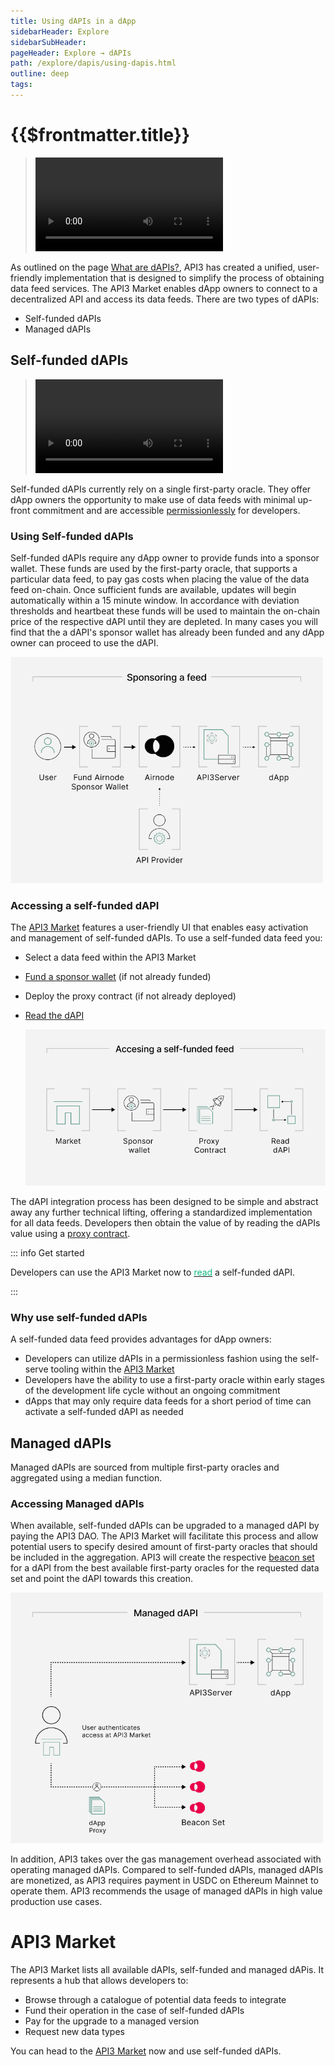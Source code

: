 ```yaml
---
title: Using dAPIs in a dApp
sidebarHeader: Explore
sidebarSubHeader:
pageHeader: Explore → dAPIs
path: /explore/dapis/using-dapis.html
outline: deep
tags:
---
```


<PageHeader/>

<SearchHighlight/>

<FlexStartTag/>

# {{$frontmatter.title}}

> <Video src="https://www.youtube.com/embed/wLZ4pyqAFuE"/>

As outlined on the page [What are dAPIs?](/explore/dapis/what-are-dapis.md),
API3 has created a unified, user-friendly implementation that is designed to
simplify the process of obtaining data feed services. The API3 Market enables
dApp owners to connect to a decentralized API and access its data feeds. There
are two types of dAPIs:

- Self-funded dAPIs
- Managed dAPIs

## Self-funded dAPIs

> <Video src="https://www.youtube.com/embed/NVgT93QDzzQ"/>

Self-funded dAPIs currently rely on a single first-party oracle. They offer dApp
owners the opportunity to make use of data feeds with minimal up-front
commitment and are accessible
[permissionlessly<ExternalLinkImage/>](https://www.gemini.com/en-US/cryptopedia/what-is-permissionless-crypto-permissionlessness-blockchain)
for developers.

### Using Self-funded dAPIs

Self-funded dAPIs require any dApp owner to provide funds into a sponsor wallet.
These funds are used by the first-party oracle, that supports a particular data
feed, to pay gas costs when placing the value of the data feed on-chain. Once
sufficient funds are available, updates will begin automatically within a 15
minute window. In accordance with deviation thresholds and heartbeat these funds
will be used to maintain the on-chain price of the respective dAPI until they
are depleted. In many cases you will find that the a dAPI's sponsor wallet has
already been funded and any dApp owner can proceed to use the dAPI.

  <img src="../assets/images/Sponsoring_a_feed_overview.png" style="width:500px">

<!--::: info Developer info

dAPI implementation to your solidity contract is simple, learn more [within this
starter kit](link to API3 DAO starter kit).

:::-->

<!--Self-funded dAPIs currently rely on a single first-party oracle and projects utilizing these in production and high value use cases should consider the risk and security implications.
Read more in our
[security considerations](/explore/dapis/security-considerations.md)-->

### Accessing a self-funded dAPI

The [API3 Market<ExternalLinkImage/>](https://market.api3.org) features a
user-friendly UI that enables easy activation and management of self-funded
dAPIs. To use a self-funded data feed you:

- Select a data feed within the API3 Market
- [Fund a sponsor wallet](/guides/dapis/subscribing-self-funded-dapis/) (if not
  already funded)
- Deploy the proxy contract (if not already deployed)
- [Read the dAPI](/guides/dapis/read-a-dapi/)

  <img src="../assets/images/self_funded_market_process_notext.png" style="width:500px">

The dAPI integration process has been designed to be simple and abstract away
any further technical lifting, offering a standardized implementation for all
data feeds. Developers then obtain the value of by reading the dAPIs value using
a [proxy contract](/reference/dapis/understand/proxy-contracts.md).

::: info Get started

Developers can use the API3 Market now to
[<span style="color:rgb(16, 185, 129);">read</span>](/guides/dapis/read-a-dapi/)
a self-funded dAPI.

:::

### Why use self-funded dAPIs

A self-funded data feed provides advantages for dApp owners:

- Developers can utilize dAPIs in a permissionless fashion using the self-serve
  tooling within the
  [API3 Market<ExternalLinkImage/>](https://market.api3.org/dapis)
- Developers have the ability to use a first-party oracle within early stages of
  the development life cycle without an ongoing commitment
- dApps that may only require data feeds for a short period of time can activate
  a self-funded dAPI as needed

<!--Additionally, the API3 Market provides an intuitive interface to check the
status of respective self-funded dAPIs and fund them accordingly.-->

## Managed dAPIs

Managed dAPIs are sourced from multiple first-party oracles and aggregated using
a median function.

### Accessing Managed dAPIs

When available, self-funded dAPIs can be upgraded to a managed dAPI by paying
the API3 DAO. The API3 Market will facilitate this process and allow potential
users to specify desired amount of first-party oracles that should be included
in the aggregation. API3 will create the respective
[beacon set](/reference/dapis/understand/index.md) for a dAPI from the best
available first-party oracles for the requested data set and point the dAPI
towards this creation.

 <img src="../assets/images/Managed_dAPI_visual.png" style="width:500px">

In addition, API3 takes over the gas management overhead associated with
operating managed dAPIs. Compared to self-funded dAPIs, managed dAPIs are
monetized, as API3 requires payment in USDC on Ethereum Mainnet to operate them.
API3 recommends the usage of managed dAPIs in high value production use cases.

# API3 Market

The API3 Market lists all available dAPIs, self-funded and managed dAPis. It
represents a hub that allows developers to:

- Browse through a catalogue of potential data feeds to integrate
- Fund their operation in the case of self-funded dAPIs
- Pay for the upgrade to a managed version
- Request new data types

You can head to the
[API3 Market<ExternalLinkImage/>](https://market.api3.org/dapis) now and use
self-funded dAPIs.

<FlexEndTag/>
